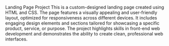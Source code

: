 Landing Page Project
This is a custom-designed landing page created using HTML and CSS. The page features a visually appealing and user-friendly layout, optimized for responsiveness across different devices. It includes engaging design elements and sections tailored for showcasing a specific product, service, or purpose. The project highlights skills in front-end web development and demonstrates the ability to create clean, professional web interfaces.
